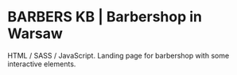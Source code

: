# BARBERS KB | Barbershop in Warsaw

HTML / SASS / JavaScript. 
Landing page for barbershop with some interactive elements. 
